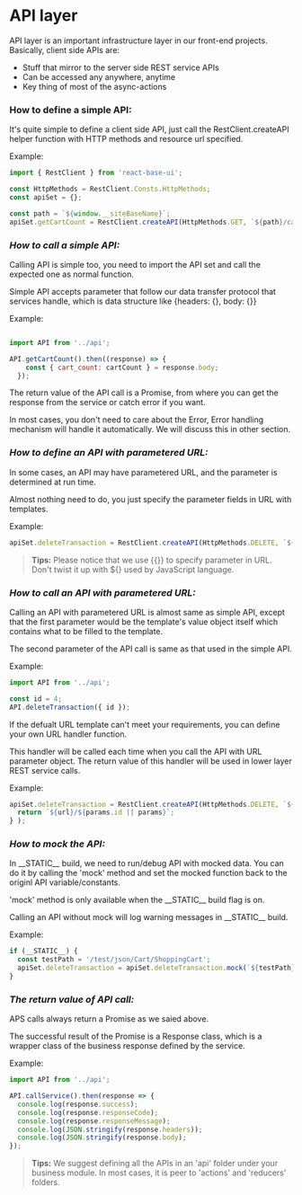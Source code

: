# API layer

API layer is an important infrastructure layer in our front-end projects. Basically, client side APIs are:
  - Stuff that mirror to the server side REST service APIs
  - Can be accessed any anywhere, anytime
  - Key thing of most of the async-actions


### **How to define a simple API:**

It's quite simple to define a client side API, just call the RestClient.createAPI helper function with HTTP methods and resource url specified.


Example:
```javascript
import { RestClient } from 'react-base-ui';

const HttpMethods = RestClient.Consts.HttpMethods;
const apiSet = {};

const path = `${window.__siteBaseName}`;
apiSet.getCartCount = RestClient.createAPI(HttpMethods.GET, `${path}/cartCount`);
```

### *How to call a simple API:*

Calling API is simple too, you need to import the API set and call the expected one as normal function.

Simple API accepts parameter that follow our data transfer protocol that services handle, which is data structure like {headers: {}, body: {}}

Example:
```javascript

import API from '../api';

API.getCartCount().then((response) => {
    const { cart_count: cartCount } = response.body;
  });
```

The return value of the API call is a Promise, from where you can get the response from the service or catch error if you want. 

In most cases, you don't need to care about the Error, Error handling mechanism will handle it automatically. We will discuss this in other section.


### *How to define an API with parametered URL:*

In some cases, an API may have parametered URL, and the parameter is determined at run time.

Almost nothing need to do, you just specify the parameter fields in URL with templates. 

Example:

```javascript
apiSet.deleteTransaction = RestClient.createAPI(HttpMethods.DELETE, `${path}/transactions/{{id}}`);
```

> **Tips:**
Please notice that we use {{}} to specify parameter in URL. Don't twist it up with ${} used by JavaScript language.


### *How to call an API with parametered URL:*

Calling an API with parametered URL is almost same as simple API, except that the first parameter would be the template's value object itself
which contains what to be filled to the template.

The second parameter of the API call is same as that used in the simple API.


Example:

```javascript
import API from '../api';

const id = 4;
API.deleteTransaction({ id });

```

If the defualt URL template can't meet your requirements, you can define your own URL handler function.

This handler will be called each time when you call the API with URL parameter object. The return value of this handler will be
used in lower layer REST service calls.

Example:

```javascript
apiSet.deleteTransaction = RestClient.createAPI(HttpMethods.DELETE, `${path}/transactions`, function(url, params){
  return `${url}/${params.id || params}`;
} );
```

### *How to mock the API:*

In \_\_STATIC\_\_ build, we need to run/debug API with mocked data. You can do it by calling the 'mock' method and set the mocked function
back to the originl API variable/constants.

'mock' method is only available when the \_\_STATIC\_\_ build flag is on.

Calling an API without mock will log warning messages in \_\_STATIC\_\_ build.

Example:

```javascript
if (__STATIC__) {
  const testPath = '/test/json/Cart/ShoppingCart';
  apiSet.deleteTransaction = apiSet.deleteTransaction.mock(`${testPath}/delete_transaction.json`);
}
```

### *The return value of API call:*

APS calls always return a Promise as we saied above.

The successful result of the Promise is a Response class, which is a wrapper class of the business response defined by the service.


Example:

```javascript
import API from '../api';

API.callService().then(response => {
  console.log(response.success);
  console.log(response.responseCode);
  console.log(response.responseMessage);
  console.log(JSON.stringify(response.headers));
  console.log(JSON.stringify(response.body);
});

```



> **Tips:** We suggest defining all the APIs in an 'api' folder under your business module. In most cases, it is peer to 'actions' and 'reducers' folders.
